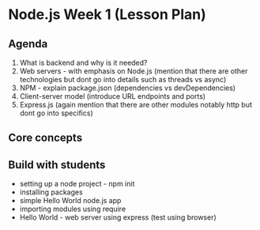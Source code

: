 # Node.js Week 1 (Lesson Plan)

## Agenda

1. What is backend and why is it needed?
2. Web servers - with emphasis on Node.js (mention that there are other technologies but dont go into details such as threads vs async)
3. NPM - explain package.json (dependencies  vs devDependencies)
4. Client-server model (introduce URL endpoints and ports)
5. Express.js (again mention that there are other modules notably http but dont go into specifics)

## Core concepts

## Build with students

* setting up a node project  - npm init
* installing packages
* simple Hello World node.js app
* importing modules using require
* Hello World - web server using express (test using browser)
